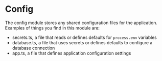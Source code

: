 # Config

The config module stores any shared configuration files for the application.  Examples of things you find in this module are:

* secrets.ts, a file that reads or defines defaults for `process.env` variables
* database.ts, a file that uses secrets or defines defaults to configure a database connection
* app.ts, a file that defines application configuration settings
